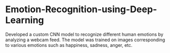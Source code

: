 # Emotion-Recognition-using-Deep-Learning
Developed a custom CNN model to recognize different human emotions by analyzing a webcam feed. The model was trained on images corresponding to various emotions such as happiness, sadness, anger, etc.
